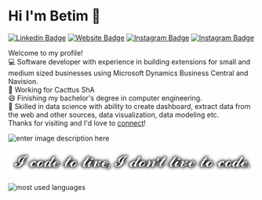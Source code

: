 
# Hi I'm Betim 👋


[![Linkedin Badge](https://img.shields.io/badge/LinkedIn-0077B5?style=for-the-badge&logo=linkedin&logoColor=white)](https://www.linkedin.com/in/betim-tha%C3%A7i/)
[![Website Badge](https://img.shields.io/badge/Twitter-1DA1F2?style=for-the-badge&logo=twitter&logoColor=white)](https://twitter.com/BetimThaqi4)
[![Instagram Badge](https://img.shields.io/badge/Instagram-E4405F?style=for-the-badge&logo=instagram&logoColor=white)](https://www.instagram.com/betimthaqi/)
[![Instagram Badge](https://img.shields.io/badge/Bitbucket-330F63?style=for-the-badge&logo=bitbucket&logoColor=white)](https://bitbucket.org/betimthaqi/)

Welcome to my profile! </br>
:computer: Software developer with experience in building extensions for small and medium sized businesses using Microsoft Dynamics Business Central and Navision. </br>
:cactus: Working for Cacttus ShA </br>
😄 Finishing my bachelor's degree in computer engineering. </br>
:star2: Skilled in data science with ability to create dashboard, extract data from the web and other sources, data visualization, data modeling etc.</br>
Thanks for visiting and I'd love to [connect](https://www.linkedin.com/in/betim-tha%C3%A7i/)! 

![enter image description here](https://media.giphy.com/media/zMukICnMEZmSf8zvXd/giphy.gif)

![enter image description here](https://raw.githubusercontent.com/betimthaqi/betimthaqi/main/quote.png)

![most used languages](https://github-readme-stats.vercel.app/api/top-langs/?username=betimthaqi&theme=blue-green)
